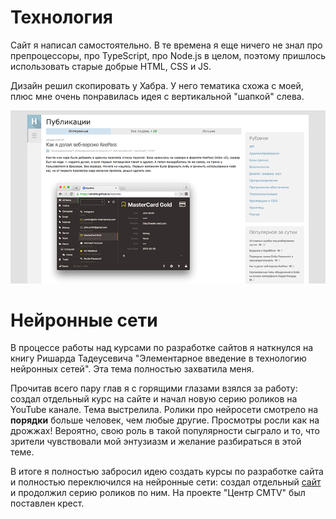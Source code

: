 # Технология

Сайт я написал самостоятельно.
В те времена я еще ничего не знал про препроцессоры, про TypeScript, про Node.js в целом, поэтому
пришлось использовать старые добрые HTML, CSS и JS.

Дизайн решил скопировать у Хабра. У него тематика схожа с моей, плюс мне очень понравилась
идея с вертикальной "шапкой" слева.

![Дизайн Хабра](images/reference.png)

# Нейронные сети

В процессе работы над курсами по разработке сайтов я наткнулся на книгу Ришарда Тадеусевича "Элементарное введение в технологию нейронных сетей".
Эта тема полностью захватила меня.

Прочитав всего пару глав я c горящими глазами взялся за работу: создал отдельный курс на сайте и начал новую серию роликов на YouTube канале.
Тема выстрелила. Ролики про нейросети смотрело на **порядки** больше человек, чем любые другие.
Просмотры росли как на дрожжах!
Вероятно, свою роль в такой популярности сыграло и то, что зрители чувствовали мой энтузиазм и желание разбираться в этой теме.

В итоге я полностью забросил идею создать курсы по разработке сайта и полностью переключился на нейронные сети: создал отдельный [сайт](p:neuralnet-info) и продолжил серию роликов по ним. На проекте "Центр CMTV" был поставлен крест.